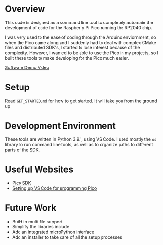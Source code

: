 # Overview

This code is designed as a command line tool to completely automate the development of code for the Raspberry Pi Pico running the RP2040 chip.

I was very used to the ease of coding through the Arduino enviornment, so when the Pico came along and I suddenly had to deal with complex CMake files and distributed SDK's, I started to lose interest because of the complexity. However, I wanted to be able to use the Pico in my projects, so I built these tools to make developing for the Pico much easier.

[Software Demo Video](http://youtube.link.goes.here)

# Setup

Read `GET_STARTED.md` for how to get started. It will take you from the ground up

# Development Environment

These tools are written in Python 3.9.1, using VS Code. I used mostly the `os` library to run command line tools, as well as to organize paths to different parts of the SDK.

# Useful Websites

* [Pico SDK](https://github.com/raspberrypi/pico-sdk)
* [Setting up VS Code for programming Pico](https://www.youtube.com/watch?v=mUF9xjDtFfY)

# Future Work

* Build in multi file support
* Simplify the libraries include
* Add an integrated microPython interface
* Add an installer to take care of all the setup processes